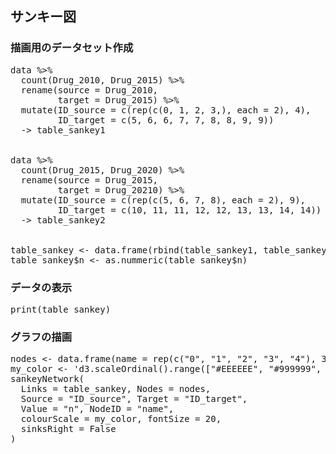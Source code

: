 ## サンキー図
### 描画用のデータセット作成

<pre class="file" data-target="clipboard">
data %>%
  count(Drug_2010, Drug_2015) %>%
  rename(source = Drug_2010,
         target = Drug_2015) %>%
  mutate(ID_source = c(rep(c(0, 1, 2, 3,), each = 2), 4),
         ID_target = c(5, 6, 6, 7, 7, 8, 8, 9, 9))
  -> table_sankey1


data %>%
  count(Drug_2015, Drug_2020) %>%
  rename(source = Drug_2015,
         target = Drug_20210) %>%
  mutate(ID_source = c(rep(c(5, 6, 7, 8), each = 2), 9),
         ID_target = c(10, 11, 11, 12, 12, 13, 13, 14, 14))
  -> table_sankey2


table_sankey <- data.frame(rbind(table_sankey1, table_sankey2))
table_sankey$n <- as.nummeric(table_sankey$n)
</pre>

### データの表示

<pre class="file" data-target="clipboard">
print(table_sankey)
</pre>

### グラフの描画

<pre class="file" data-target="clipboard">
nodes <- data.frame(name = rep(c("0", "1", "2", "3", "4"), 3))
my_color <- 'd3.scaleOrdinal().range(["#EEEEEE", "#999999", "#666666", "#333333", "#000000"])'
sankeyNetwork(
  Links = table_sankey, Nodes = nodes,
  Source = "ID_source", Target = "ID_target",
  Value = "n", NodeID = "name",
  colourScale = my_color, fontSize = 20,
  sinksRight = False
)
</pre>
